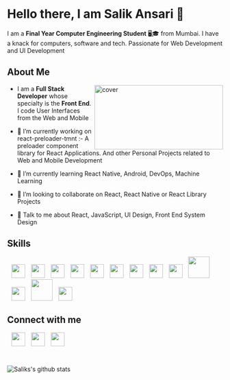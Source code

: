 # Hello there, I am Salik Ansari 👋

I am a **Final Year Computer Engineering Student** 🖥🎓 from Mumbai. I have a knack for computers, software and tech. Passionate for Web Development and UI Development

## About Me

<img width="300px" height = "150px" src="https://images.idgesg.net/images/article/2020/05/sale_25313_primary_image_wide-100842650-large.jpg" alt="cover" align="right"/>

- I am a **Full Stack Developer** whose specialty is the **Front End**. I code User Interfaces from the Web and Mobile
- 🔭 I’m currently working on react-preloader-tmnt :- A preloader component library for React Applications. And other Personal Projects related to Web and Mobile Development

- 🌱 I’m currently learning React Native, Android, DevOps, Machine Learning

- 👯 I’m looking to collaborate on React, React Native or React Library Projects

- 💬 Talk to me about React, JavaScript, UI Design, Front End System Design

## Skills

<a style="margin-left:10px;" href="https://reactjs.org/"><img width ='32px' src ='https://raw.githubusercontent.com/rahulbanerjee26/githubAboutMeGenerator/main/icons/reactjs.svg'></a>
<a style="margin-left:10px;" href="https://www.javascript.com/"><img width ='32px' src ='https://raw.githubusercontent.com/rahulbanerjee26/githubAboutMeGenerator/main/icons/javascript.svg'></a>
<a style="margin-left:10px;" href="https://www.w3.org/Style/CSS/Overview.en.html"><img width ='32px' src ='https://raw.githubusercontent.com/rahulbanerjee26/githubAboutMeGenerator/main/icons/css.svg'></a>
<a style="margin-left:10px;" href="https://sass-lang.com/"><img width ='32px' src ='https://raw.githubusercontent.com/rahulbanerjee26/githubAboutMeGenerator/main/icons/sass.svg'></a>
<a style="margin-left:10px;" href="https://www.python.org/"><img width ='32px' src ='https://raw.githubusercontent.com/rahulbanerjee26/githubAboutMeGenerator/main/icons/python.svg'></a>
<a style="margin-left:10px;" href="https://nodejs.org/en/"><img width ='32px' src ='https://raw.githubusercontent.com/rahulbanerjee26/githubAboutMeGenerator/main/icons/nodejs.svg'></a>
<a style="margin-left:10px;" href="https://expressjs.com/"><img width ='32px' src ='https://raw.githubusercontent.com/rahulbanerjee26/githubAboutMeGenerator/main/icons/express.svg'></a>
<a style="margin-left:10px;" href="https://getbootstrap.com/docs/4.5/getting-started/introduction/"><img width ='32px' src='https://raw.githubusercontent.com/rahulbanerjee26/githubAboutMeGenerator/main/icons/bootstrap.svg'></a>
<a style="margin-left:10px;" href="https://tailwindcss.com/"><img width ='32px' src ='https://raw.githubusercontent.com/rahulbanerjee26/githubAboutMeGenerator/main/icons/tailwind.svg'></a>
<a style="margin-left:10px;" href="https://nextjs.org/"><img width ='50px' src ='https://upload.wikimedia.org/wikipedia/commons/8/8e/Nextjs-logo.svg'></a>
<a style="margin-left:10px;" href="https://developer.android.com/docs"><img width ='32px' src ='https://raw.githubusercontent.com/rahulbanerjee26/githubAboutMeGenerator/main/icons/android.svg'></a>
<a style="margin-left:10px;" href="https://www.npmjs.com/"><img width ='50px' src ='https://upload.wikimedia.org/wikipedia/commons/d/db/Npm-logo.svg'></a>
<a style="margin-left:10px;" href="https://storybook.js.org/"><img width ='32px' src ='https://duncanleung.com/static/4754115ddd48b63d252f8014e9a86177/92ab1/storybook.png'></a>

## Connect with me

<a href = 'https://www.linkedin.com/in/salik-a-b44305108' style="margin-left:10px;"> <img width = '32px' align= 'center' src="https://raw.githubusercontent.com/rahulbanerjee26/githubAboutMeGenerator/main/icons/linked-in-alt.svg"/></a>
<a href = 'https://www.twitter.com/SalikAnsari5' style="margin-left:10px;"> <img width = '32px' align= 'center' src="https://raw.githubusercontent.com/rahulbanerjee26/githubAboutMeGenerator/main/icons/twitter.svg"/></a>
<a href = 'https://www.github.com/salikansari6' style="margin-left:10px;"> <img width = '32px' align= 'center' src="https://raw.githubusercontent.com/rahulbanerjee26/githubAboutMeGenerator/main/icons/github.svg"/></a>

<br/>

![Saliks's github stats](https://github-readme-stats.vercel.app/api?username=salikansari6&theme=synthwave)

